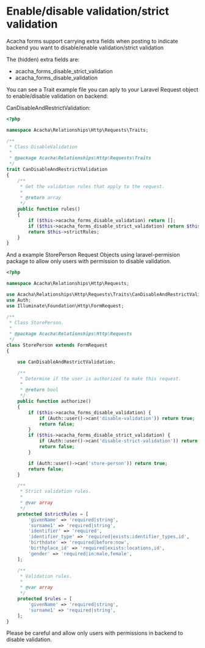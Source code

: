 # Enable/disable validation/strict validation

Acacha forms support carrying extra fields when posting to indicate backend you want to disable/enable validation/strict validation

The (hidden) extra fields are:
- acacha_forms_disable_strict_validation 
- acacha_forms_disable_validation

You can see a Trait example file you can aply to your Laravel Request object to enable/disable validation on backend:

CanDisableAndRestrictValidation:

```php
<?php

namespace Acacha\Relationships\Http\Requests\Traits;

/**
 * Class DisableValidation
 *
 * @package Acacha\Relationships\Http\Requests\Traits
 */
trait CanDisableAndRestrictValidation
{
    /**
     * Get the validation rules that apply to the request.
     *
     * @return array
     */
    public function rules()
    {
        if ($this->acacha_forms_disable_validation) return [];
        if ($this->acacha_forms_disable_strict_validation) return $this->rules;
        return $this->strictRules;
    }
}
```

And a example StorePerson Request Objects using laravel-permision package to allow only users with permission to disable validation.

```php
<?php

namespace Acacha\Relationships\Http\Requests;

use Acacha\Relationships\Http\Requests\Traits\CanDisableAndRestrictValidation;
use Auth;
use Illuminate\Foundation\Http\FormRequest;

/**
 * Class StorePerson.
 *
 * @package Acacha\Relationships\Http\Requests
 */
class StorePerson extends FormRequest
{

    use CanDisableAndRestrictValidation;

    /**
     * Determine if the user is authorized to make this request.
     *
     * @return bool
     */
    public function authorize()
    {
        if ($this->acacha_forms_disable_validation) {
            if (Auth::user()->can('disable-validation')) return true;
            return false;
        }
        if ($this->acacha_forms_disable_strict_validation) {
            if (Auth::user()->can('disable-strict-validation')) return true;
            return false;
        }

        if (Auth::user()->can('store-person')) return true;
        return false;
    }

    /**
     * Strict validation rules.
     *
     * @var array
     */
    protected $strictRules = [
        'givenName' => 'required|string',
        'surname1' => 'required|string',
        'identifier' => 'required',
        'identifier_type' => 'required|exists:identifier_types,id',
        'birthdate' => 'required|before:now',
        'birthplace_id' => 'required|exists:locations,id',
        'gender' => 'required|in:male,female',
    ];

    /**
     * Validation rules.
     *
     * @var array
     */
    protected $rules = [
        'givenName' => 'required|string',
        'surname1' => 'required|string',
    ];
}

```

Please be careful and allow only users with permissions in backend to disable validation.

